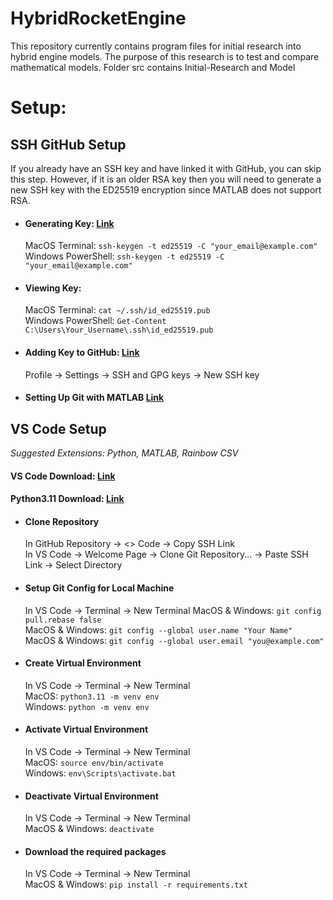 # HybridRocketEngine
This repository currently contains program files for initial research into hybrid engine models. The purpose of this research is to test and compare mathematical models.
Folder src contains Initial-Research and Model

# Setup:
## SSH GitHub Setup
If you already have an SSH key and have linked it with GitHub, you can skip this step. However, if it is an older RSA key then you will need to generate a new SSH key with the ED25519 encryption since MATLAB does not support RSA.
 - #### Generating Key: [Link](https://docs.github.com/en/authentication/connecting-to-github-with-ssh/generating-a-new-ssh-key-and-adding-it-to-the-ssh-agent)  
   MacOS Terminal: `ssh-keygen -t ed25519 -C "your_email@example.com"`  
   Windows PowerShell: `ssh-keygen -t ed25519 -C "your_email@example.com"`  
 - #### Viewing Key:  
   MacOS Terminal: `cat ~/.ssh/id_ed25519.pub`  
   Windows PowerShell: `Get-Content C:\Users\Your_Username\.ssh\id_ed25519.pub`  
 - #### Adding Key to GitHub: [Link](https://docs.github.com/en/authentication/connecting-to-github-with-ssh/adding-a-new-ssh-key-to-your-github-account)  
   Profile -> Settings -> SSH and GPG keys -> New SSH key  
 - #### Setting Up Git with MATLAB [Link](https://www.mathworks.com/help/matlab/matlab_prog/set-up-git-source-control.html)
## VS Code Setup
*Suggested Extensions: Python, MATLAB, Rainbow CSV*

#### VS Code Download: [Link](https://code.visualstudio.com/download)  
#### Python3.11 Download: [Link](https://www.python.org/downloads/)

 - #### Clone Repository  
   In GitHub Repository -> <> Code -> Copy SSH Link  
   In VS Code -> Welcome Page -> Clone Git Repository... -> Paste SSH Link -> Select Directory  

 - #### Setup Git Config for Local Machine
   In VS Code -> Terminal -> New Terminal
   MacOS & Windows: `git config pull.rebase false`   
   MacOS & Windows: `git config --global user.name "Your Name"`   
   MacOS & Windows: `git config --global user.email "you@example.com"`   

 - #### Create Virtual Environment
   In VS Code -> Terminal -> New Terminal  
   MacOS: `python3.11 -m venv env`  
   Windows: `python -m venv env`  

 - #### Activate Virtual Environment
   In VS Code -> Terminal -> New Terminal  
   MacOS: `source env/bin/activate`  
   Windows: `env\Scripts\activate.bat`  

 - #### Deactivate Virtual Environment
   In VS Code -> Terminal -> New Terminal   
   MacOS & Windows: `deactivate`  

 - #### Download the required packages
   In VS Code -> Terminal -> New Terminal  
   MacOS & Windows: `pip install -r requirements.txt`   
